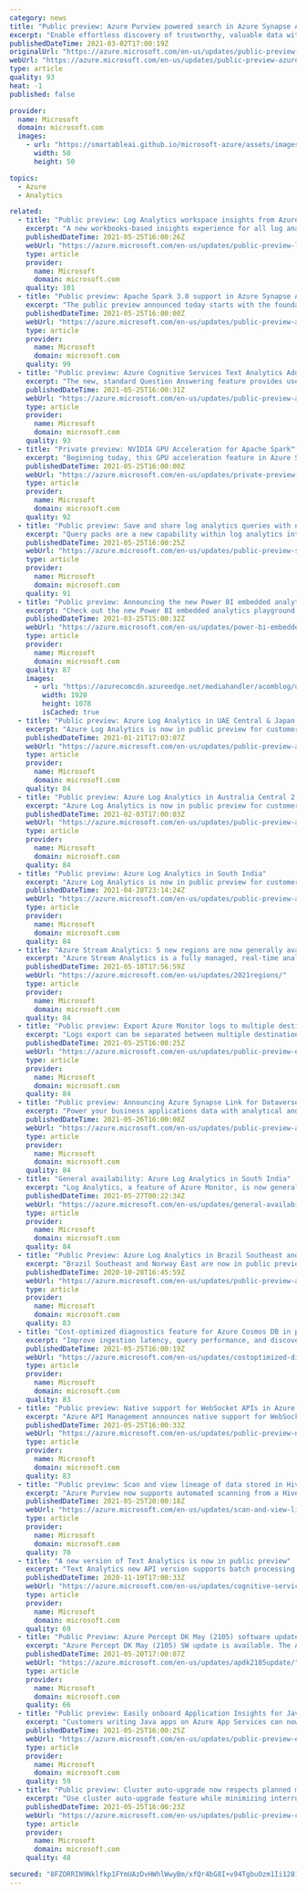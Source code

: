 ```yaml
---
category: news
title: "Public preview: Azure Purview powered search in Azure Synapse Analytics workspaces"
excerpt: "Enable effortless discovery of trustworthy, valuable data with an Azure Purview powered search within Synapse Studio. "
publishedDateTime: 2021-03-02T17:00:19Z
originalUrl: "https://azure.microsoft.com/en-us/updates/public-preview-azure-purview-powered-search-in-azure-synapse-analytics-workspaces/"
webUrl: "https://azure.microsoft.com/en-us/updates/public-preview-azure-purview-powered-search-in-azure-synapse-analytics-workspaces/"
type: article
quality: 93
heat: -1
published: false

provider:
  name: Microsoft
  domain: microsoft.com
  images:
    - url: "https://smartableai.github.io/microsoft-azure/assets/images/organizations/microsoft.com-50x50.jpg"
      width: 50
      height: 50

topics:
  - Azure
  - Analytics

related:
  - title: "Public preview: Log Analytics workspace insights from Azure Monitor"
    excerpt: "A new workbooks-based insights experience for all log analytics workspaces available per resource, and at scale."
    publishedDateTime: 2021-05-25T16:00:26Z
    webUrl: "https://azure.microsoft.com/en-us/updates/public-preview-log-analytics-workspace-insights-from-azure-monitor/"
    type: article
    provider:
      name: Microsoft
      domain: microsoft.com
    quality: 101
  - title: "Public preview: Apache Spark 3.0 support in Azure Synapse Analytics"
    excerpt: "The public preview announced today starts with the foundation based on the open-source Apache Spark 3.0 branch with subsequent updates leading up to a Generally Available version derived from the latest 3.1 branch."
    publishedDateTime: 2021-05-25T16:00:00Z
    webUrl: "https://azure.microsoft.com/en-us/updates/public-preview-apache-spark-30-support-in-azure-synapse-analytics/"
    type: article
    provider:
      name: Microsoft
      domain: microsoft.com
    quality: 99
  - title: "Public preview: Azure Cognitive Services Text Analytics Adds Question Answering Feature"
    excerpt: "The new, standard Question Answering feature provides users the capability to answer questions over a passage of text without having to create knowledgebases and manage additional storage"
    publishedDateTime: 2021-05-25T16:00:31Z
    webUrl: "https://azure.microsoft.com/en-us/updates/public-preview-azure-cognitive-services-text-analytics-adds-question-answering-feature/"
    type: article
    provider:
      name: Microsoft
      domain: microsoft.com
    quality: 93
  - title: "Private preview: NVIDIA GPU Acceleration for Apache Spark™ in Azure Synapse Analytics"
    excerpt: "Beginning today, this GPU acceleration feature in Azure Synapse is available for private preview by request."
    publishedDateTime: 2021-05-25T16:00:00Z
    webUrl: "https://azure.microsoft.com/en-us/updates/private-preview-nvidia-gpu-acceleration-for-apache-spark-in-azure-synapse-analytics/"
    type: article
    provider:
      name: Microsoft
      domain: microsoft.com
    quality: 92
  - title: "Public preview: Save and share log analytics queries with new query packs in Azure Monitor"
    excerpt: "Query packs are a new capability within log analytics intended to make creating, saving, managing, and discovering log analytics queries simpler and more efficient."
    publishedDateTime: 2021-05-25T16:00:25Z
    webUrl: "https://azure.microsoft.com/en-us/updates/public-preview-save-and-share-log-analytics-queries-with-new-query-packs-in-azure-monitor/"
    type: article
    provider:
      name: Microsoft
      domain: microsoft.com
    quality: 91
  - title: "Public preview: Announcing the new Power BI embedded analytics playground "
    excerpt: "Check out the new Power BI embedded analytics playground (public preview). You can find in the new playground experiences for developer and non-developers to get first-hand experience of Power BI embedded analytics."
    publishedDateTime: 2021-03-25T15:00:32Z
    webUrl: "https://azure.microsoft.com/en-us/updates/power-bi-embedded-analytics-playground-preview/"
    type: article
    provider:
      name: Microsoft
      domain: microsoft.com
    quality: 87
    images:
      - url: "https://azurecomcdn.azureedge.net/mediahandler/acomblog/updates/UpdatesV2/blog/b632147b-d3c8-411b-99a2-aab11a42ee3c.gif"
        width: 1920
        height: 1078
        isCached: true
  - title: "Public preview: Azure Log Analytics in UAE Central & Japan West"
    excerpt: "Azure Log Analytics is now in public preview for customers to start collecting telemetry and analyzing their services for health and usage in UAE Central & Japan West."
    publishedDateTime: 2021-01-21T17:03:07Z
    webUrl: "https://azure.microsoft.com/en-us/updates/public-preview-azure-log-analytics-in-uae-central-japan-west/"
    type: article
    provider:
      name: Microsoft
      domain: microsoft.com
    quality: 84
  - title: "Public preview: Azure Log Analytics in Australia Central 2 "
    excerpt: "Azure Log Analytics is now in public preview for customers to start collecting telemetry and analyzing their services for health and usage in Australia Central 2."
    publishedDateTime: 2021-02-03T17:00:03Z
    webUrl: "https://azure.microsoft.com/en-us/updates/public-preview-azure-log-analytics-in-australia-central-2/"
    type: article
    provider:
      name: Microsoft
      domain: microsoft.com
    quality: 84
  - title: "Public preview: Azure Log Analytics in South India"
    excerpt: "Azure Log Analytics is now in public preview for customers to start collecting telemetry and analyzing their services for health and usage in South India."
    publishedDateTime: 2021-04-28T23:14:24Z
    webUrl: "https://azure.microsoft.com/en-us/updates/public-preview-azure-log-analytics-in-norway-west-south-india-france-south/"
    type: article
    provider:
      name: Microsoft
      domain: microsoft.com
    quality: 84
  - title: "Azure Stream Analytics: 5 new regions are now generally available"
    excerpt: "Azure Stream Analytics is a fully managed, real-time analytics service designed to help you analyze and process fast moving streams of data that can be used to get insights, build reports, or trigger alerts and actions. The service is now available in 5 new regions."
    publishedDateTime: 2021-05-18T17:56:59Z
    webUrl: "https://azure.microsoft.com/en-us/updates/2021regions/"
    type: article
    provider:
      name: Microsoft
      domain: microsoft.com
    quality: 84
  - title: "Public preview: Export Azure Monitor logs to multiple destinations"
    excerpt: "Logs export can be separated between multiple destinations to overcome destination rate limit and to maintain access control in destinations."
    publishedDateTime: 2021-05-25T16:00:25Z
    webUrl: "https://azure.microsoft.com/en-us/updates/public-preview-export-azure-monitor-logs-to-multiple-destinations/"
    type: article
    provider:
      name: Microsoft
      domain: microsoft.com
    quality: 84
  - title: "Public preview: Announcing Azure Synapse Link for Dataverse"
    excerpt: "Power your business applications data with analytical and predictive insights."
    publishedDateTime: 2021-05-26T16:00:00Z
    webUrl: "https://azure.microsoft.com/en-us/updates/public-preview-announcing-azure-synapse-link-for-dataverse/"
    type: article
    provider:
      name: Microsoft
      domain: microsoft.com
    quality: 84
  - title: "General availability: Azure Log Analytics in South India"
    excerpt: "Log Analytics, a feature of Azure Monitor, is now generally available for customers to start collecting telemetry and analyzing their services for health and usage in South India. "
    publishedDateTime: 2021-05-27T00:22:34Z
    webUrl: "https://azure.microsoft.com/en-us/updates/general-availability-azure-log-analytics-in-south-india/"
    type: article
    provider:
      name: Microsoft
      domain: microsoft.com
    quality: 84
  - title: "Public Preview: Azure Log Analytics in Brazil Southeast and Norway East "
    excerpt: "Brazil Southeast and Norway East are now in public preview for customers to start collecting telemetry and analyze their services for health and usage using Azure Log Analytics."
    publishedDateTime: 2020-10-28T16:45:59Z
    webUrl: "https://azure.microsoft.com/en-us/updates/public-preview-azure-log-analytics-in-brazil-south-east-and-norway-east/"
    type: article
    provider:
      name: Microsoft
      domain: microsoft.com
    quality: 83
  - title: "Cost-optimized diagnostics feature for Azure Cosmos DB in public preview"
    excerpt: "Improve ingestion latency, query performance, and discoverability by setting up resource-specific diagnostics in log analytics with Azure Cosmos DB cost-optimized diagnostics."
    publishedDateTime: 2021-05-25T16:00:19Z
    webUrl: "https://azure.microsoft.com/en-us/updates/costoptimized-diagnostics-feature-for-azure-cosmos-db-in-public-preview/"
    type: article
    provider:
      name: Microsoft
      domain: microsoft.com
    quality: 83
  - title: "Public preview: Native support for WebSocket APIs in Azure API Management"
    excerpt: "Azure API Management announces native support for WebSocket APIs."
    publishedDateTime: 2021-05-25T16:00:33Z
    webUrl: "https://azure.microsoft.com/en-us/updates/public-preview-native-support-for-websocket-apis-in-azure-api-management/"
    type: article
    provider:
      name: Microsoft
      domain: microsoft.com
    quality: 83
  - title: "Public preview: Scan and view lineage of data stored in Hive Metastore Database using Azure Purview"
    excerpt: "Azure Purview now supports automated scanning from a Hive Metastore Database to extract schema and lineage between data. "
    publishedDateTime: 2021-05-25T20:00:18Z
    webUrl: "https://azure.microsoft.com/en-us/updates/scan-and-view-lineage-of-data-stored-in-hive-metastore-database-using-azure-purview/"
    type: article
    provider:
      name: Microsoft
      domain: microsoft.com
    quality: 70
  - title: "A new version of Text Analytics is now in public preview"
    excerpt: "Text Analytics new API version supports batch processing and healthcare scenarios."
    publishedDateTime: 2020-11-19T17:00:33Z
    webUrl: "https://azure.microsoft.com/en-us/updates/cognitive-services-2/"
    type: article
    provider:
      name: Microsoft
      domain: microsoft.com
    quality: 69
  - title: "Public Preview: Azure Percept DK May (2105) software update is available"
    excerpt: "Azure Percept DK May (2105) SW update is available. The Azure Percept May update includes improvements for example to security, log rotation fixes, and provisioning experience."
    publishedDateTime: 2021-05-20T17:00:07Z
    webUrl: "https://azure.microsoft.com/en-us/updates/apdk2105update/"
    type: article
    provider:
      name: Microsoft
      domain: microsoft.com
    quality: 66
  - title: "Public preview: Easily onboard Application Insights for Java apps on Azure App Services"
    excerpt: "Customers writing Java apps on Azure App Services can now onboard to application insights for application monitoring, without making any code changes. App Service Linux, both code-based and custom containers, and App Service Windows code-based are supported. "
    publishedDateTime: 2021-05-25T16:00:25Z
    webUrl: "https://azure.microsoft.com/en-us/updates/public-preview-easily-onboard-application-insights-for-java-apps-on-azure-app-services/"
    type: article
    provider:
      name: Microsoft
      domain: microsoft.com
    quality: 59
  - title: "Public preview: Cluster auto-upgrade now respects planned maintenance windows "
    excerpt: "Use cluster auto-upgrade feature while minimizing interruptions. "
    publishedDateTime: 2021-05-25T16:00:23Z
    webUrl: "https://azure.microsoft.com/en-us/updates/public-preview-cluster-autoupgrade-now-respects-planned-maintenance-windows/"
    type: article
    provider:
      name: Microsoft
      domain: microsoft.com
    quality: 48

secured: "8FZORRIN9Nklfkp1FYmUAzDvHWhlWwyBm/xfQr4bG8I+v94TgbuOzm1Ii12815tGDdpKScLsCe2J3qzpyvgGq0viQQklJt5zbV1ZIdfuj8HVqYTeH/mA497H+sp2RfwiZqlVO189gFI0bf8sYsDbGiLFOGLeDeKIEvVb+geTKF7d2K5y/DDvEGSSQE3jP1W4dZAVvEIAvQ3zUEJ6ioBMPjT9EN6H8+jpXjrMBel6xN7HOobZ0/G1qiDqXS3rtsaFZF252wQmYuwMQW7B7iuGS0Sfuj+EJub3hFJzZlvQegVBMLaXGGHbr1gyWkHjPKtU6HIObUV90fQbUyUBjo54q00G1zfaFZpvFZhg5m79c9c=;z/7KGV15cUJld7bgw0OMnw=="
---
```



